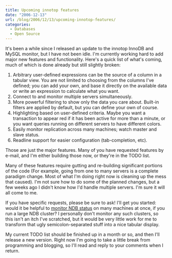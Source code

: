 ```yaml
---
title: Upcoming innotop features
date: "2006-12-13"
url: /blog/2006/12/13/upcoming-innotop-features/
categories:
  - Databases
  - Open Source
---
```

It's been a while since I released an update to the innotop InnoDB and MySQL monitor, but I have not been idle. I'm currently working hard to add major new features and functionality. Here's a quick list of what's coming, much of which is done already but still slightly broken:

1.  Arbitrary user-defined expressions can be the source of a column in a tabular view. You are not limited to choosing from the columns I've defined; you can add your own, and base it directly on the available data or write an expression to calculate what you want.
2.  Connect to and monitor multiple servers simultaneously.
3.  More powerful filtering to show only the data you care about. Built-in filters are applied by default, but you can define your own of course.
4.  Highlighting based on user-defined criteria. Maybe you want a transaction to appear red if it has been active for more than a minute, or you want queries running on different servers to have different colors.
5.  Easily monitor replication across many machines; watch master and slave status.
6.  Readline support for easier configuration (tab-completion, etc).

Those are just the major features. Many of you have requested features by e-mail, and I'm either building those now, or they're in the TODO list.

Many of these features require gutting and re-building significant portions of the code (For example, going from one to many servers is a complete paradigm change. Most of what I'm doing right now is cleaning up the mess that caused). I'm not sure how to do some of the planned changes, but a few weeks ago I didn't know how I'd handle multiple servers. I'm sure it will all come to me.

If you have specific requests, please be sure to ask! I'll get you started: would it be helpful to [monitor NDB status](http://dev.mysql.com/doc/refman/5.1/en/show-engine.html) on many machines at once, if you run a large NDB cluster? I personally don't monitor any such clusters, so this isn't an itch I've scratched, but it would be very little work for me to transform that ugly semicolon-separated stuff into a nice tabular display.

My current TODO list should be finished up in a month or so, and then I'll release a new version. Right now I'm going to take a little break from programming and blogging, so I'll read and reply to your comments when I return.


